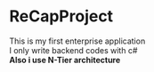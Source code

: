 <h1> ReCapProject </h1>
This is my first enterprise application<br>
I only write backend codes with c#<br>
<strong>Also i use N-Tier architecture<strong>
